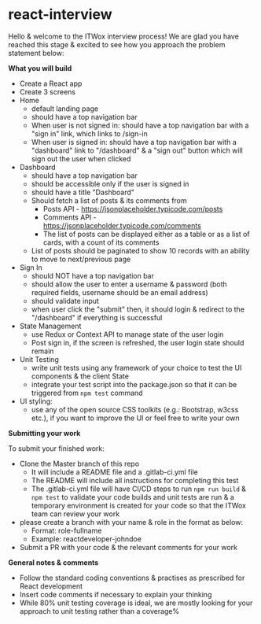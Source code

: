 # react-interview

Hello & welcome to the ITWox interview process! 
We are glad you have reached this stage & excited to see how you approach the problem statement below:

**What you will build**

- Create a React app
- Create 3 screens
- Home 
    - default landing page 
    - should have a top navigation bar
    - When user is not signed in: should have a top navigation bar with a "sign in" link, which links to /sign-in
    - When user is signed in: should have a top navigation bar with a "dashboard" link to "/dashboard" & a "sign out" button which will sign out the user when clicked
- Dashboard
    - should have a top navigation bar
    - should be accessible only if the user is signed in
    - should have a title "Dashboard"
    - Should fetch a list of posts & its comments from
        - Posts API - https://jsonplaceholder.typicode.com/posts
        - Comments API - https://jsonplaceholder.typicode.com/comments 
        - The list of posts can be displayed either as a table or as a list of cards, with a count of its comments
    - List of posts should be paginated to show 10 records with an ability to move to next/previous page
- Sign In
    - should NOT have a top navigation bar
    - should allow the user to enter a username & password (both required fields, username should be an email address)
    - should validate input
    - when user click the "submit" then, it should login & redirect to the "/dashboard" if everything is successful
- State Management
    - use Redux or Context API to manage state of the user login
    - Post sign in, if the screen is refreshed, the user login state should remain
- Unit Testing
    - write unit tests using any framework of your choice to test the UI components & the client State
    - integrate your test script into the package.json so that it can be triggered from `npm test` command
- UI styling:
    - use any of the open source CSS toolkits (e.g.: Bootstrap, w3css etc.), if you want to improve the UI or feel free to write your own

**Submitting your work**

To submit your finished work:
- Clone the Master branch of this repo
    - It will include a README file and a .gitlab-ci.yml file
    - The README will include all instructions for completing this test
    - The .gitlab-ci.yml file will have CI/CD steps to run `npm run build` & `npm test` to validate your code builds and unit tests are run & a temporary environment is created for your code so that the ITWox team can review your work
- please create a branch with your name & role in the format as below:
    - Format: role-fullname
    - Example: reactdeveloper-johndoe
- Submit a PR with your code & the relevant comments for your work

**General notes & comments**

- Follow the standard coding conventions & practises as prescribed for React development
- Insert code comments if necessary to explain your thinking
- While 80% unit testing coverage is ideal, we are mostly looking for your approach to unit testing rather than a coverage%
